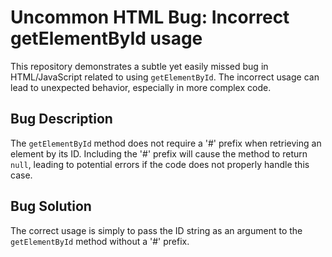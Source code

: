 # Uncommon HTML Bug: Incorrect getElementById usage

This repository demonstrates a subtle yet easily missed bug in HTML/JavaScript related to using `getElementById`.  The incorrect usage can lead to unexpected behavior, especially in more complex code.

## Bug Description
The `getElementById` method does not require a '#' prefix when retrieving an element by its ID.  Including the '#' prefix will cause the method to return `null`, leading to potential errors if the code does not properly handle this case.

## Bug Solution
The correct usage is simply to pass the ID string as an argument to the `getElementById` method without a '#' prefix.